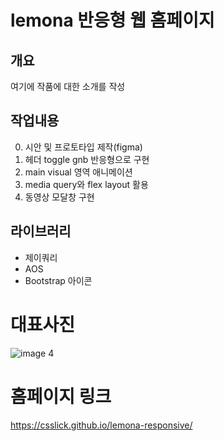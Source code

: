 # lemona 반응형 웹 홈페이지

## 개요
  여기에 작품에 대한 소개를 작성

## 작업내용
0. 시안 및 프로토타입 제작(figma)
1. 헤더 toggle gnb 반응형으로 구현
2. main visual 영역 애니메이션
3. media query와 flex layout 활용
4. 동영상 모달창 구현


## 라이브러리
- 제이쿼리
- AOS
- Bootstrap 아이콘

# 대표사진
![image 4](https://user-images.githubusercontent.com/24298382/182274158-4c380481-f2a6-4a2e-bdaf-99ba20b7e985.png)


# 홈페이지 링크
https://csslick.github.io/lemona-responsive/
